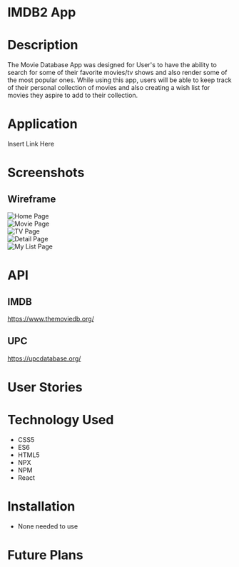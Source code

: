 # IMDB2 App 

# Description <br>
The Movie Database App was designed for User's to have the ability to search for some of their favorite movies/tv shows and also render some of the most popular ones. While using this app, users will be able to keep track of their personal collection of movies and also creating a wish list for movies they aspire to add to their collection. 

# Application 
Insert Link Here

# Screenshots
## Wireframe 
![Home Page](https://i.imgur.com/C5jybs6.png) <br>
![Movie Page](https://i.imgur.com/wiLSTgE.png) <br>
![TV Page](https://i.imgur.com/IJGPTa5.png) <br>
![Detail Page](https://i.imgur.com/BmOBOYr.png) <br>
![My List Page](https://i.imgur.com/urzOEC0.png) <br>

# API
## IMDB
https://www.themoviedb.org/
## UPC 
https://upcdatabase.org/
# User Stories 

# Technology Used 
* CSS5 <br>
* ES6 <br>
* HTML5 <br>
* NPX <br>
* NPM <br>
* React <br>

# Installation 
* None needed to use

# Future Plans 